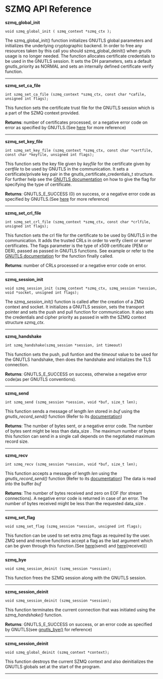 SZMQ API Reference
=====

**szmq_global_init**
    
    void szmq_global_init ( szmq_context *szmq_ctx );
        
        
The szmq_global_init() function initializes GNUTLS global parameters and initializes the underlying cryptographic backend. In order to free any resources taken by this call you should szmq_global_deinit() when gnutls usage is no longer needed. The function allocates certificate credentials to be used in the GNUTLS session. It sets the DH parameters, sets a default gnutls_priority as NORMAL and sets an internally defined certificate verify function.

---

**szmq_set_ca_file**

    int szmq_set_ca_file (szmq_context *szmq_ctx, const char *cafile, unsigned int flags);

This function sets the certificate trust file for the GNUTLS session which is a part of the SZMQ context provided.

**Returns**: number of certificates processed, or a negative error code on error as specified by GNUTLS.(See [here](http://goo.gl/C6zRd) for more reference)

---

**szmq_set_key_file**
    
    int szmq_set_key_file (szmq_context *szmq_ctx, const char *certfile, const char *keyfile, unsigned int flags);

This function sets the key file given by *keyfile* for the certificate given by *certfile* to be used by GNUTLS in the communication. It sets a certificate/private key pair in the gnutls_certificate_credentials_t structure.
For further help see the [GNUTLS documentation](http://goo.gl/jE4Ys) on how to give the flag for specifying the type of certificate.

**Returns**: GNUTLS_E_SUCCESS (0) on success, or a negative error code as specified by GNUTLS.(See [here](http://goo.gl/o4hdc) for more reference) 

---

**szmq_set_crl_file**
    
    int szmq_set_crl_file (szmq_context *szmq_ctx, const char *crlfile, unsigned int flags);

This function sets the crl file for the certificate to be used by GNUTLS in the communication. It adds the trusted CRLs in order to verify client or server certificates.
The flags parameter is the type of x509 certificate (PEM or DER), passed as passed in GNUTLS functions.
See example or refer to the [GNUTLS documentation](http://goo.gl/iVVxw) for the function finally called.

**Returns**: number of CRLs processed or a negative error code on error.

---

**szmq_session_init**
    
    void szmq_session_init (szmq_context *szmq_ctx, szmq_session *session, void *socket, unsigned int flags);

The *szmq_session_init()* function is called after the creation of a ZMQ context and socket. It initializes a GNUTLS session, sets the transport pointer and sets the push and pull function for communication. It also sets the credentials and cipher priority as passed in with the SZMQ context structure *szmq_ctx*.

---


**szmq_handshake**
    
    int szmq_handshake(szmq_session *session, int timeout)

This function sets the push, pull funtion and the *timeout* value to be used for the GNUTLS handshake, then does the handshake and initializes the TLS connection.

**Returns**: GNUTLS_E_SUCCESS on success, otherwise a negative error code(as per GNUTLS conventions).

---

**szmq_send**
    
    int szmq_send (szmq_session *session, void *buf, size_t len);

This function sends a message of length *len* stored in *buf* using the *gnutls_record_send()* function (Refer to its [documentation](http://goo.gl/fWgHK))

**Returns**: The number of bytes sent, or a negative error code. The number of bytes sent might be less than data_size . The maximum number of bytes this function can send in a single call depends on the negotiated maximum record size. 

---

**szmq_recv**
    
    int szmq_recv (szmq_session *session, void *buf, size_t len);

This function accepts a message of length *len* using the *gnutls_record_send()* function (Refer to its [documentation](http://goo.gl/fWgHK))
The data is read into the buffer *buf* 

**Returns**: The number of bytes received and zero on EOF (for stream connections). A negative error code is returned in case of an error. The number of bytes received might be less than the requested data_size . 

---

**szmq_set_flag**
    
    void szmq_set_flag (szmq_session *session, unsigned int flags);

This function can be used to set extra zmq flags as required by the user. 
ZMQ send and receive functions accept a flag as the last argument which can be given through this function.(See [here](http://goo.gl/HZMKF)(send) and [here](http://goo.gl/dIl3o)(receive)))

---

**szmq_bye**

    void szmq_session_deinit (szmq_session *session);
    
This function frees the SZMQ session along with the GNUTLS session.

---

**szmq_session_deinit**

    void szmq_session_deinit (szmq_session *session);
    
This function terminates the current connection that was initiated using the *szmq_handshake()* function.

**Returns**: GNUTLS_E_SUCCESS on success, or an error code as specified by GNUTLS(see [gnutls_bye()](http://goo.gl/oZBJo) for reference)

---

**szmq_session_deinit**

    void szmq_global_deinit (szmq_context *context);
    
This function destroys the current SZMQ context and also deinitializes the GNUTLS globals set at the start of the program.

---
